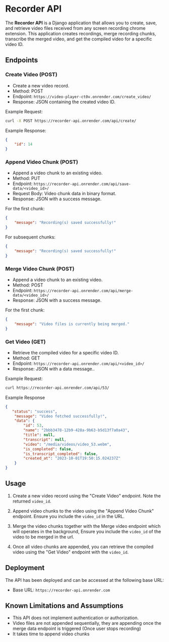 # Recorder API

The **Recorder API** is a Django application that allows you to create, save, and retrieve video files received from any screen recording chrome extension. This application creates recordings, merge recording chunks, transcribe the merged video, and get the compiled video for a specific video ID.

## Endpoints

### Create Video (POST)

- Create a new video record.
- Method: POST
- Endpoint: `https://video-player-ct0v.onrender.com/create_video/`
- Response: JSON containing the created video ID.

Example Request:
```bash
curl -X POST https://recorder-api.onrender.com/api/create/
```

Example Response:
```json
{
    "id": 14
}
```

### Append Video Chunk (POST)

- Append a video chunk to an existing video.
- Method: PUT
- Endpoint: `https://recorder-api.onrender.com/api/save-data/<video_id>/`
- Request Body: Video chunk data in binary format.
- Response: JSON with a success message.

For the first chunk:
```json
{
    "message": "Recording(s) saved successfully!"
}
```

For subsequent chunks:
```json
{
    "message": "Recording(s) saved successfully!"
}
```

### Merge Video Chunk (POST)

- Append a video chunk to an existing video.
- Method: POST
- Endpoint: `https://recorder-api.onrender.com/api/merge-data/<video_id>/`
- Response: JSON with a success message.

For the first chunk:
```json
{
    "message": "Video files is currently being merged."
}
```

### Get Video (GET)

- Retrieve the compiled video for a specific video ID.
- Method: GET
- Endpoint: `https://recorder-api.onrender.com/api/<video_id>/`
- Response: JSON with a data message..

Example Request:
```bash
curl https://recorder-api.onrender.com/api/53/
```

Example Response
```json
{
   "status": "success",
    "message": "Video fetched successfully!",
    "data": {
        "id": 53,
        "name": "2bbb3478-12b9-428a-9b63-b5d13f7a0a43",
        "title": null,
        "transcript": null,
        "video": "/media/videos/video_53.webm",
        "is_completed": false,
        "is_transcript_completed": false,
        "created_at": "2023-10-01T19:50:15.024237Z"
    }
}
```

## Usage

1. Create a new video record using the "Create Video" endpoint. Note the returned `video_id`.

2. Append video chunks to the video using the "Append Video Chunk" endpoint. Ensure you include the `video_id` in the URL.

4. Merge the video chunks together with the Merge video endpoint which will operates in the background, Ensure you include the `video_id` of the video to be merged in the url.

3. Once all video chunks are appended, you can retrieve the compiled video using the "Get Video" endpoint with the `video_id`.

## Deployment

The API has been deployed and can be accessed at the following base URL:
- Base URL: `https://recorder-api.onrender.com`

## Known Limitations and Assumptions

- This API does not implement authentication or authorization.
- Video files are not appended sequentially, they are appending once the merge data endpoint is triggered (Once user stops recording)
- It takes time to append video chunks
